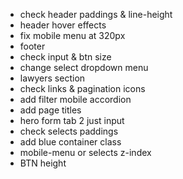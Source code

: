 - check header paddings & line-height
- header hover effects
- fix mobile menu at 320px
- footer
- check input & btn size
- change select dropdown menu
- lawyers section
- check links & pagination icons
- add filter mobile accordion
- add page titles
- hero form tab 2 just input
- check selects paddings
- add blue container class
- mobile-menu or selects z-index
- BTN height
